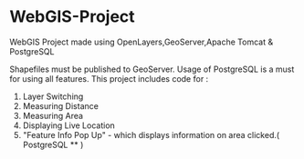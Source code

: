 # WebGIS-Project
WebGIS Project made using OpenLayers,GeoServer,Apache Tomcat & PostgreSQL

Shapefiles must be published to GeoServer.
Usage of PostgreSQL is a must for using all features.
This project includes code for :
1) Layer Switching
2) Measuring Distance
3) Measuring Area
4) Displaying Live Location
5) "Feature Info Pop Up" - which displays information on area clicked.( PostgreSQL ** )
